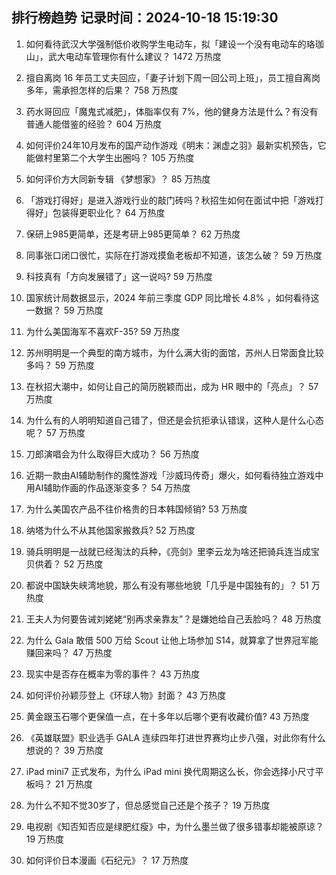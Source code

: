 
## 排行榜趋势 记录时间：2024-10-18 15:19:30
  
  1. 如何看待武汉大学强制低价收购学生电动车，拟「建设一个没有电动车的珞珈山」，武大电动车管理你有什么建议？ 1472 万热度
    
  2. 擅自离岗 16 年员工丈夫回应，「妻子计划下周一回公司上班」，员工擅自离岗多年，需承担怎样的后果？ 758 万热度
    
  3. 药水哥回应「魔鬼式减肥」，体脂率仅有 7%，他的健身方法是什么？有没有普通人能借鉴的经验？ 604 万热度
    
  4. 如何评价24年10月发布的国产动作游戏《明末：渊虚之羽》最新实机预告，它能做村里第二个大学生出圈吗？ 105 万热度
    
  5. 如何评价方大同新专辑 《梦想家》？ 85 万热度
    
  6. 「游戏打得好」是进入游戏行业的敲门砖吗？秋招生如何在面试中把「游戏打得好」包装得更职业化？ 64 万热度
    
  7. 保研上985更简单，还是考研上985更简单？ 62 万热度
    
  8. 同事张口闭口很忙，实际在打游戏摸鱼老板却不知道，该怎么破？ 59 万热度
    
  9. 科技真有「方向发展错了」这一说吗? 59 万热度
    
  10. 国家统计局数据显示，2024 年前三季度 GDP 同比增长 4.8% ，如何看待这一数据？ 59 万热度
    
  11. 为什么美国海军不喜欢F-35? 59 万热度
    
  12. 苏州明明是一个典型的南方城市，为什么满大街的面馆，苏州人日常面食比较多吗？ 59 万热度
    
  13. 在秋招大潮中，如何让自己的简历脱颖而出，成为 HR 眼中的「亮点」？ 57 万热度
    
  14. 为什么有的人明明知道自己错了，但还是会抗拒承认错误，这种人是什么心态呢？ 57 万热度
    
  15. 刀郎演唱会为什么取得巨大成功？ 56 万热度
    
  16. 近期一款由AI辅助制作的魔性游戏「沙威玛传奇」爆火，如何看待独立游戏中用AI辅助作画的作品逐渐变多？ 54 万热度
    
  17. 为什么美国农产品不往价格贵的日本韩国倾销? 53 万热度
    
  18. 纳塔为什么不从其他国家搬救兵? 52 万热度
    
  19. 骑兵明明是一战就已经淘汰的兵种，《亮剑》里李云龙为啥还把骑兵连当成宝贝供着？ 52 万热度
    
  20. 都说中国缺失峡湾地貌，那么有没有哪些地貌「几乎是中国独有的」？ 51 万热度
    
  21. 王夫人为何要告诫刘姥姥“别再求亲靠友”？是嫌她给自己丢脸吗？ 48 万热度
    
  22. 为什么 Gala 敢借 500 万给 Scout 让他上场参加 S14，就算拿了世界冠军能赚回来吗？ 47 万热度
    
  23. 现实中是否存在概率为零的事件？ 43 万热度
    
  24. 如何评价孙颖莎登上《环球人物》封面？ 43 万热度
    
  25. 黄金跟玉石哪个更保值一点，在十多年以后哪个更有收藏价值? 43 万热度
    
  26. 《英雄联盟》职业选手 GALA 连续四年打进世界赛均止步八强，对此你有什么想说的？ 39 万热度
    
  27. iPad mini7 正式发布，为什么 iPad mini 换代周期这么长，你会选择小尺寸平板吗？ 21 万热度
    
  28. 为什么不知不觉30岁了，但总感觉自己还是个孩子？ 19 万热度
    
  29. 电视剧《知否知否应是绿肥红瘦》中，为什么墨兰做了很多错事却能被原谅？ 19 万热度
    
  30. 如何评价日本漫画《石纪元》？ 17 万热度
    